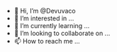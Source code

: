 - 👋 Hi, I’m @Devuvaco
- 👀 I’m interested in ...
- 🌱 I’m currently learning ...
- 💞️ I’m looking to collaborate on ...
- 📫 How to reach me ...

<!---
Devuvaco/Devuvaco is a ✨ special ✨ repository because its `README.md` (this file) appears on your GitHub profile.
You can click the Preview link to take a look at your changes.
--->
